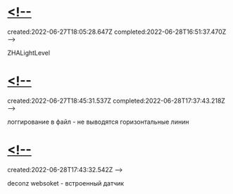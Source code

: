 # [<!--](#DONE:10)
<card>
created:2022-06-27T18:05:28.647Z completed:2022-06-28T16:51:37.470Z -->

ZHALightLevel
</card>
# [<!--](#DONE:0)
<card>
created:2022-06-27T18:45:31.537Z completed:2022-06-28T17:37:43.218Z -->

логгирование в файл - не выводятся горизонтальные линин
</card>
# [<!--](#TODO:0)
<card>
created:2022-06-28T17:43:32.542Z
-->

deconz websoket - встроенный датчик
</card>